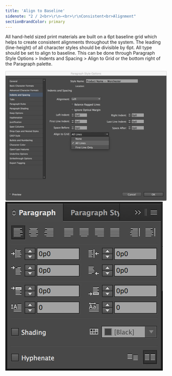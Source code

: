 ```yaml
---
title: 'Align to Baseline'
sidenote: "2 / 2<br>\r\n—<br>\r\nConsistent<br>Alignment"
sectionBrandColor: primary
---
```


All hand-held sized print materials are built on a 6pt baseline grid which helps to create consistent alignments throughout the system. The leading (line-height) of all character styles should be divisible by 6pt. All type should be set to align to baseline. This can be done through Paragraph Style Options > Indents and Spacing > Align to Grid or the bottom right of the Paragraph palette.

![](Baseline-2.jpg?sizes=780px)
![](Baseline.jpg?sizes=246px)
